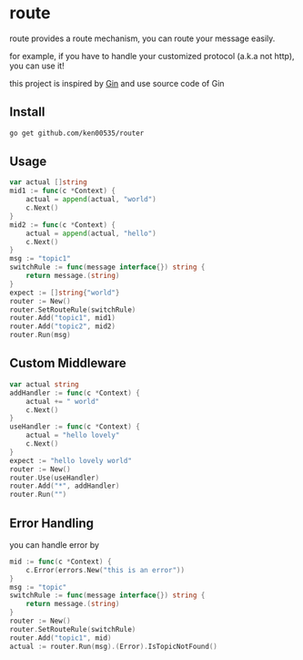 # route

route provides a route mechanism, you can route your message easily.

for example, if you have to handle your customized protocol (a.k.a not http), you can use it!

this project is inspired by [Gin](https://github.com/gin-gonic/gin) and use source code of Gin

## Install

```bash
go get github.com/ken00535/router
```

## Usage

```go
var actual []string
mid1 := func(c *Context) {
    actual = append(actual, "world")
    c.Next()
}
mid2 := func(c *Context) {
    actual = append(actual, "hello")
    c.Next()
}
msg := "topic1"
switchRule := func(message interface{}) string {
    return message.(string)
}
expect := []string{"world"}
router := New()
router.SetRouteRule(switchRule)
router.Add("topic1", mid1)
router.Add("topic2", mid2)
router.Run(msg)
```

## Custom Middleware

```go
var actual string
addHandler := func(c *Context) {
    actual += " world"
    c.Next()
}
useHandler := func(c *Context) {
    actual = "hello lovely"
    c.Next()
}
expect := "hello lovely world"
router := New()
router.Use(useHandler)
router.Add("*", addHandler)
router.Run("")
```

## Error Handling

you can handle error by

```go
mid := func(c *Context) {
    c.Error(errors.New("this is an error"))
}
msg := "topic"
switchRule := func(message interface{}) string {
    return message.(string)
}
router := New()
router.SetRouteRule(switchRule)
router.Add("topic1", mid)
actual := router.Run(msg).(Error).IsTopicNotFound()
```
